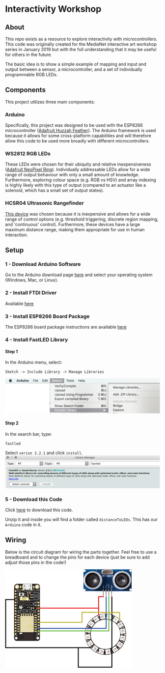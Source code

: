 # Interactivity Workshop
## About
This repo exists as a resource to explore interactivity with microcontrollers. This code was originally created for the MediaNet interactive art workshop series in January 2019 but with the full understanding that it may be useful for others in the future.

The basic idea is to show a simple example of mapping and input and output between a sensor, a microcontroller, and a set of individually programmable RGB LEDs.

## Components
This project utilizes three main components:

### Arduino
Specifically, this project was designed to be used with the ESP8266 microcontroller ([Adafruit Huzzah Feather](https://www.bc-robotics.com/shop/adafruit-feather-huzzah-with-esp8266-wifi/)). The Arduino framework is used because it allows for some cross-platform capabilities and will therefore allow this code to be used more broadly with different microcontrollers.

### WS2812 RGB LEDs
These LEDs were chosen for their ubiquity and relative inexpensiveness ([Adafruit NeoPixel Ring](https://www.bc-robotics.com/shop/neopixel-ring-16-rgb-led/)). Individually addressable LEDs allow for a wide range of output behaviour with only a small amount of knowledge. Furthermore, exploring colour space (e.g. RGB vs HSV) and array indexing is highly likely with this type of output (compared to an actuator like a solenoid, which has a small set of output states).

### HCSR04 Ultrasonic Rangefinder
[This device](https://www.bc-robotics.com/shop/ultrasonic-distance-transducer/) was chosen because it is inexpensive and allows for a wide range of control options (e.g. threshold triggering, discrete region mapping, and 'continuous' control). Furthermore, these devices have a large maximum distance range, making them appropriate for use in human interaction.

## Setup
### 1 - Download Arduino Software
Go to the Arduino download page [here](https://www.arduino.cc/en/main/software) and select your operating system (Windows, Mac, or Linux).

### 2 - Install FTDI Driver
Available [here](http://www.silabs.com/products/development-tools/software/usb-to-uart-bridge-vcp-drivers)

### 3 - Install ESP8266 Board Package
The ESP8266 board package instructions are available [here](https://github.com/esp8266/Arduino#installing-with-boards-manager)

### 4 - Install FastLED Library
#### Step 1
In the Arduino menu, select:
```
Sketch -> Include Library -> Manage Libraries
```
![FastLED Install Step 1](images/fastled_step1.png)
#### Step 2
In the search bar, type:
```
fastled
```
Select `verion 3.2.1` and click `install`.
![FastLED Install Step 2](images/fastled_step2.png)

### 5 - Download this Code
Click [here](https://github.com/sabjorn/medianet-interactivity-workshop/archive/master.zip) to download this code.

Unzip it and inside you will find a folder called `distanceToLEDs`. This has our `Arduino` code in it.

## Wiring
Below is the circuit diagram for wiring the parts together. Feel free to use a breadboard and to change the pins for each device (just be sure to add adjust those pins in the code!)

![Circuit Wiring Diagram](images/circuit_diagram.png "Circuit Wiring Diagram")